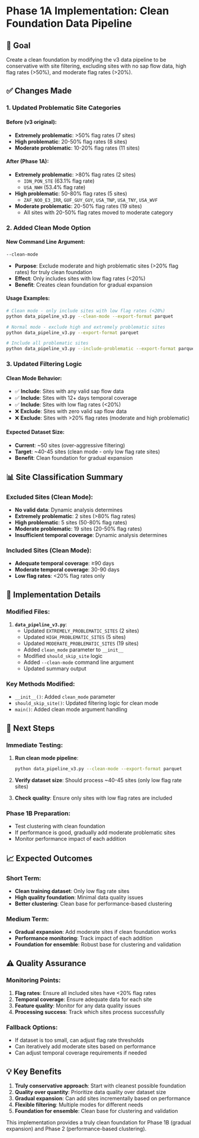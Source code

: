 # Phase 1A Implementation: Clean Foundation Data Pipeline

## 🎯 **Goal**

Create a clean foundation by modifying the v3 data pipeline to be conservative with site filtering, excluding sites with no sap flow data, high flag rates (>50%), and moderate flag rates (>20%).

## ✅ **Changes Made**

### **1. Updated Problematic Site Categories**

#### **Before (v3 original):**

- **Extremely problematic**: >50% flag rates (7 sites)
- **High problematic**: 20-50% flag rates (8 sites)
- **Moderate problematic**: 10-20% flag rates (11 sites)

#### **After (Phase 1A):**

- **Extremely problematic**: >80% flag rates (2 sites)
  - `IDN_PON_STE` (63.1% flag rate)
  - `USA_NWH` (53.4% flag rate)
- **High problematic**: 50-80% flag rates (5 sites)
  - `ZAF_NOO_E3_IRR`, `GUF_GUY_GUY`, `USA_TNP`, `USA_TNY`, `USA_WVF`
- **Moderate problematic**: 20-50% flag rates (19 sites)
  - All sites with 20-50% flag rates moved to moderate category

### **2. Added Clean Mode Option**

#### **New Command Line Argument:**

```bash
--clean-mode
```

- **Purpose**: Exclude moderate and high problematic sites (>20% flag rates) for truly clean foundation
- **Effect**: Only includes sites with low flag rates (<20%)
- **Benefit**: Creates clean foundation for gradual expansion

#### **Usage Examples:**

```bash
# Clean mode - only include sites with low flag rates (<20%)
python data_pipeline_v3.py --clean-mode --export-format parquet

# Normal mode - exclude high and extremely problematic sites  
python data_pipeline_v3.py --export-format parquet

# Include all problematic sites
python data_pipeline_v3.py --include-problematic --export-format parquet
```

### **3. Updated Filtering Logic**

#### **Clean Mode Behavior:**

- ✅ **Include**: Sites with any valid sap flow data
- ✅ **Include**: Sites with 12+ days temporal coverage
- ✅ **Include**: Sites with low flag rates (<20%)
- ❌ **Exclude**: Sites with zero valid sap flow data
- ❌ **Exclude**: Sites with >20% flag rates (moderate and high problematic)

#### **Expected Dataset Size:**

- **Current**: ~50 sites (over-aggressive filtering)
- **Target**: ~40-45 sites (clean mode - only low flag rate sites)
- **Benefit**: Clean foundation for gradual expansion

## 📊 **Site Classification Summary**

### **Excluded Sites (Clean Mode):**

- **No valid data**: Dynamic analysis determines
- **Extremely problematic**: 2 sites (>80% flag rates)
- **High problematic**: 5 sites (50-80% flag rates)
- **Moderate problematic**: 19 sites (20-50% flag rates)
- **Insufficient temporal coverage**: Dynamic analysis determines

### **Included Sites (Clean Mode):**

- **Adequate temporal coverage**: ≥90 days
- **Moderate temporal coverage**: 30-90 days  
- **Low flag rates**: <20% flag rates only

## 🔧 **Implementation Details**

### **Modified Files:**

1. **`data_pipeline_v3.py`**:
   - Updated `EXTREMELY_PROBLEMATIC_SITES` (2 sites)
   - Updated `HIGH_PROBLEMATIC_SITES` (5 sites)
   - Updated `MODERATE_PROBLEMATIC_SITES` (19 sites)
   - Added `clean_mode` parameter to `__init__`
   - Modified `should_skip_site` logic
   - Added `--clean-mode` command line argument
   - Updated summary output

### **Key Methods Modified:**

- `__init__()`: Added `clean_mode` parameter
- `should_skip_site()`: Updated filtering logic for clean mode
- `main()`: Added clean mode argument handling

## 🚀 **Next Steps**

### **Immediate Testing:**

1. **Run clean mode pipeline**:

   ```bash
   python data_pipeline_v3.py --clean-mode --export-format parquet
   ```

2. **Verify dataset size**: Should process ~40-45 sites (only low flag rate sites)

3. **Check quality**: Ensure only sites with low flag rates are included

### **Phase 1B Preparation:**

- Test clustering with clean foundation
- If performance is good, gradually add moderate problematic sites
- Monitor performance impact of each addition

## 📈 **Expected Outcomes**

### **Short Term:**

- **Clean training dataset**: Only low flag rate sites
- **High quality foundation**: Minimal data quality issues
- **Better clustering**: Clean base for performance-based clustering

### **Medium Term:**

- **Gradual expansion**: Add moderate sites if clean foundation works
- **Performance monitoring**: Track impact of each addition
- **Foundation for ensemble**: Robust base for clustering and validation

## ⚠️ **Quality Assurance**

### **Monitoring Points:**

1. **Flag rates**: Ensure all included sites have <20% flag rates
2. **Temporal coverage**: Ensure adequate data for each site
3. **Feature quality**: Monitor for any data quality issues
4. **Processing success**: Track which sites process successfully

### **Fallback Options:**

- If dataset is too small, can adjust flag rate thresholds
- Can iteratively add moderate sites based on performance
- Can adjust temporal coverage requirements if needed

## 💡 **Key Benefits**

1. **Truly conservative approach**: Start with cleanest possible foundation
2. **Quality over quantity**: Prioritize data quality over dataset size
3. **Gradual expansion**: Can add sites incrementally based on performance
4. **Flexible filtering**: Multiple modes for different needs
5. **Foundation for ensemble**: Clean base for clustering and validation

This implementation provides a truly clean foundation for Phase 1B (gradual expansion) and Phase 2 (performance-based clustering).
